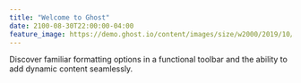 ```yaml
---
title: "Welcome to Ghost"
date: 2100-08-30T22:00:00-04:00
feature_image: https://demo.ghost.io/content/images/size/w2000/2019/10/writing-posts-with-ghost.png
---
```


Discover familiar formatting options in a functional toolbar and the ability to add dynamic content seamlessly.
